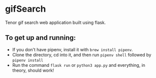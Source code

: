 # gifSearch

Tenor gif search web application built using flask.

## To get up and running:

-   If you don't have pipenv, install it with `brew install pipenv`.
-   Clone the directory, cd into it, and then run `pipenv shell` followed by `pipenv install`
-   Run the command `flask run` or `python3 app.py` and everything, in theory, should work!
